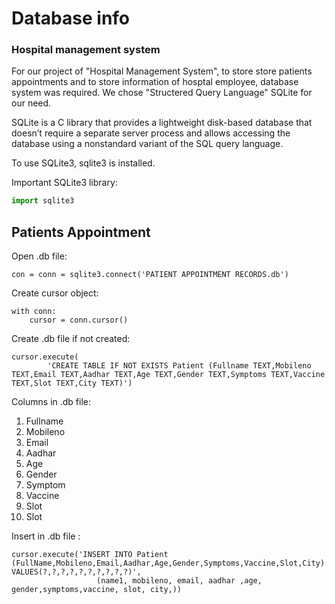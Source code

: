 # Database info


### Hospital management system

For our project of "Hospital Management System", to store store patients appointments and to store information of hosptal employee, database system was required.
We chose "Structered Query Language"  SQLite for our need.

SQLite is a C library that provides a lightweight disk-based database that doesn’t require a separate server process and allows accessing the database using a nonstandard variant of the SQL query language.

To use SQLite3, sqlite3 is installed.



Important SQLite3 library:
```python
import sqlite3
```
## Patients Appointment
Open .db file: 
```
con = conn = sqlite3.connect('PATIENT APPOINTMENT RECORDS.db')

```
Create cursor object: 
```
with conn:
	cursor = conn.cursor()
```

Create .db file if not created: 
```
cursor.execute(
        'CREATE TABLE IF NOT EXISTS Patient (Fullname TEXT,Mobileno TEXT,Email TEXT,Aadhar TEXT,Age TEXT,Gender TEXT,Symptoms TEXT,Vaccine TEXT,Slot TEXT,City TEXT)')
```

Columns in .db file:
1. Fullname
2. Mobileno
3. Email
4. Aadhar
5. Age
6. Gender
7. Symptom
8. Vaccine
9. Slot
10. Slot

Insert in .db file :
```
cursor.execute('INSERT INTO Patient (FullName,Mobileno,Email,Aadhar,Age,Gender,Symptoms,Vaccine,Slot,City) VALUES(?,?,?,?,?,?,?,?,?,?)',
                   (name1, mobileno, email, aadhar ,age, gender,symptoms,vaccine, slot, city,))
 ```
